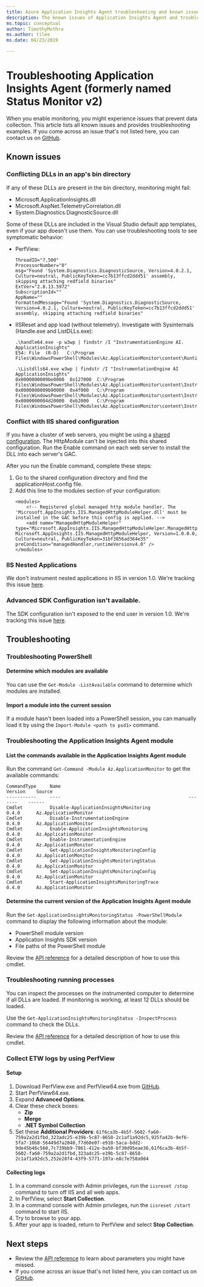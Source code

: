 ```yaml
---
title: Azure Application Insights Agent troubleshooting and known issues | Microsoft Docs
description: The known issues of Application Insights Agent and troubleshooting examples. Monitor website performance without redeploying the website. Works with ASP.NET web apps hosted on-premises, in VMs, or on Azure.
ms.topic: conceptual
author: TimothyMothra
ms.author: tilee
ms.date: 04/23/2019

---
```


# Troubleshooting Application Insights Agent (formerly named Status Monitor v2)

When you enable monitoring, you might experience issues that prevent data collection.
This article lists all known issues and provides troubleshooting examples.
If you come across an issue that's not listed here, you can contact us on [GitHub](https://github.com/Microsoft/ApplicationInsights-Home/issues).

## Known issues

### Conflicting DLLs in an app's bin directory

If any of these DLLs are present in the bin directory, monitoring might fail:

- Microsoft.ApplicationInsights.dll
- Microsoft.AspNet.TelemetryCorrelation.dll
- System.Diagnostics.DiagnosticSource.dll

Some of these DLLs are included in the Visual Studio default app templates, even if your app doesn't use them.
You can use troubleshooting tools to see symptomatic behavior:

- PerfView:
    ```
    ThreadID="7,500" 
    ProcessorNumber="0" 
    msg="Found 'System.Diagnostics.DiagnosticSource, Version=4.0.2.1, Culture=neutral, PublicKeyToken=cc7b13ffcd2ddd51' assembly, skipping attaching redfield binaries" 
    ExtVer="2.8.13.5972" 
    SubscriptionId="" 
    AppName="" 
    FormattedMessage="Found 'System.Diagnostics.DiagnosticSource, Version=4.0.2.1, Culture=neutral, PublicKeyToken=cc7b13ffcd2ddd51' assembly, skipping attaching redfield binaries" 
    ```

- IISReset and app load (without telemetry). Investigate with Sysinternals (Handle.exe and ListDLLs.exe):
    ```
    .\handle64.exe -p w3wp | findstr /I "InstrumentationEngine AI. ApplicationInsights"
    E54: File  (R-D)   C:\Program Files\WindowsPowerShell\Modules\Az.ApplicationMonitor\content\Runtime\Microsoft.ApplicationInsights.RedfieldIISModule.dll

    .\Listdlls64.exe w3wp | findstr /I "InstrumentationEngine AI ApplicationInsights"
    0x0000000009be0000  0x127000  C:\Program Files\WindowsPowerShell\Modules\Az.ApplicationMonitor\content\Instrumentation64\MicrosoftInstrumentationEngine_x64.dll
    0x0000000009b90000  0x4f000   C:\Program Files\WindowsPowerShell\Modules\Az.ApplicationMonitor\content\Instrumentation64\Microsoft.ApplicationInsights.ExtensionsHost_x64.dll
    0x0000000004d20000  0xb2000   C:\Program Files\WindowsPowerShell\Modules\Az.ApplicationMonitor\content\Instrumentation64\Microsoft.ApplicationInsights.Extensions.Base_x64.dll
    ```

### Conflict with IIS shared configuration

If you have a cluster of web servers, you might be using a [shared configuration](https://docs.microsoft.com/iis/web-hosting/configuring-servers-in-the-windows-web-platform/shared-configuration_211).
The HttpModule can't be injected into this shared configuration.
Run the Enable command on each web server to install the DLL into each server's GAC.

After you run the Enable command, complete these steps:
1. Go to the shared configuration directory and find the applicationHost.config file.
2. Add this line to the modules section of your configuration:
    ```
    <modules>
        <!-- Registered global managed http module handler. The 'Microsoft.AppInsights.IIS.ManagedHttpModuleHelper.dll' must be installed in the GAC before this config is applied. -->
        <add name="ManagedHttpModuleHelper" type="Microsoft.AppInsights.IIS.ManagedHttpModuleHelper.ManagedHttpModuleHelper, Microsoft.AppInsights.IIS.ManagedHttpModuleHelper, Version=1.0.0.0, Culture=neutral, PublicKeyToken=31bf3856ad364e35" preCondition="managedHandler,runtimeVersionv4.0" />
    </modules>
    ```

### IIS Nested Applications

We don't instrument nested applications in IIS in version 1.0.
We're tracking this issue [here](https://github.com/microsoft/ApplicationInsights-Home/issues/369).

### Advanced SDK Configuration isn't available.

The SDK configuration isn't exposed to the end user in version 1.0.
We're tracking this issue [here](https://github.com/microsoft/ApplicationInsights-Home/issues/375).

    
    
## Troubleshooting
    
### Troubleshooting PowerShell

#### Determine which modules are available
You can use the `Get-Module -ListAvailable` command to determine which modules are installed.

#### Import a module into the current session
If a module hasn't been loaded into a PowerShell session, you can manually load it by using the `Import-Module <path to psd1>` command.


### Troubleshooting the Application Insights Agent module

#### List the commands available in the Application Insights Agent module
Run the command `Get-Command -Module Az.ApplicationMonitor` to get the available commands:

```
CommandType     Name                                               Version    Source
-----------     ----                                               -------    ------
Cmdlet          Disable-ApplicationInsightsMonitoring              0.4.0      Az.ApplicationMonitor
Cmdlet          Disable-InstrumentationEngine                      0.4.0      Az.ApplicationMonitor
Cmdlet          Enable-ApplicationInsightsMonitoring               0.4.0      Az.ApplicationMonitor
Cmdlet          Enable-InstrumentationEngine                       0.4.0      Az.ApplicationMonitor
Cmdlet          Get-ApplicationInsightsMonitoringConfig            0.4.0      Az.ApplicationMonitor
Cmdlet          Get-ApplicationInsightsMonitoringStatus            0.4.0      Az.ApplicationMonitor
Cmdlet          Set-ApplicationInsightsMonitoringConfig            0.4.0      Az.ApplicationMonitor
Cmdlet          Start-ApplicationInsightsMonitoringTrace           0.4.0      Az.ApplicationMonitor
```

#### Determine the current version of the Application Insights Agent module
Run the `Get-ApplicationInsightsMonitoringStatus -PowerShellModule` command to display the following information about the module:
   - PowerShell module version
   - Application Insights SDK version
   - File paths of the PowerShell module
    
Review the [API reference](status-monitor-v2-api-reference.md) for a detailed description of how to use this cmdlet.


### Troubleshooting running processes

You can inspect the processes on the instrumented computer to determine if all DLLs are loaded.
If monitoring is working, at least 12 DLLs should be loaded.

Use the `Get-ApplicationInsightsMonitoringStatus -InspectProcess` command to check the DLLs.

Review the [API reference](status-monitor-v2-api-reference.md) for a detailed description of how to use this cmdlet.


### Collect ETW logs by using PerfView

#### Setup

1. Download PerfView.exe and PerfView64.exe from [GitHub](https://github.com/Microsoft/perfview/releases).
2. Start PerfView64.exe.
3. Expand **Advanced Options**.
4. Clear these check boxes:
    - **Zip**
    - **Merge**
    - **.NET Symbol Collection**
5. Set these **Additional Providers**: `61f6ca3b-4b5f-5602-fa60-759a2a2d1fbd,323adc25-e39b-5c87-8658-2c1af1a92dc5,925fa42b-9ef6-5fa7-10b8-56449d7a2040,f7d60e07-e910-5aca-bdd2-9de45b46c560,7c739bb9-7861-412e-ba50-bf30d95eae36,61f6ca3b-4b5f-5602-fa60-759a2a2d1fbd,323adc25-e39b-5c87-8658-2c1af1a92dc5,252e28f4-43f9-5771-197a-e8c7e750a984`


#### Collecting logs

1. In a command console with Admin privileges, run the `iisreset /stop` command to turn off IIS and all web apps.
2. In PerfView, select **Start Collection**.
3. In a command console with Admin privileges, run the `iisreset /start` command to start IIS.
4. Try to browse to your app.
5. After your app is loaded, return to PerfView and select **Stop Collection**.



## Next steps

- Review the [API reference](status-monitor-v2-overview.md#powershell-api-reference) to learn about parameters you might have missed.
- If you come across an issue that's not listed here, you can contact us on [GitHub](https://github.com/Microsoft/ApplicationInsights-Home/issues).
